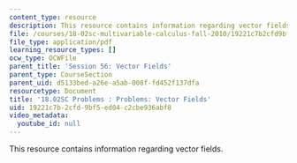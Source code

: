 ```yaml
---
content_type: resource
description: This resource contains information regarding vector fields.
file: /courses/18-02sc-multivariable-calculus-fall-2010/19221c7b2cfd9bf5ed04c2cbe936abf8_MIT18_02SC_pb_56_quest.pdf
file_type: application/pdf
learning_resource_types: []
ocw_type: OCWFile
parent_title: 'Session 56: Vector Fields'
parent_type: CourseSection
parent_uid: d5133bed-a26e-a5ab-008f-fd452f137dfa
resourcetype: Document
title: '18.02SC Problems : Problems: Vector Fields'
uid: 19221c7b-2cfd-9bf5-ed04-c2cbe936abf8
video_metadata:
  youtube_id: null
---
```

This resource contains information regarding vector fields.


